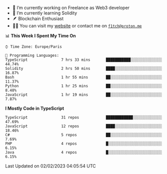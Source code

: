 - 🔭 I’m currently working on Freelance as Web3 developer
- 🌱 I’m currently learning Solidity
- 🪶 Blockchain Enthusiast
- 👨‍💻 You can visit my [website](https://f1tch.xyz) or contact me on [`f1tch@proton.me`](mailto:f1tch@proton.me)

<!--START_SECTION:waka-->
📊 **This Week I Spent My Time On** 

```text
⌚︎ Time Zone: Europe/Paris

💬 Programming Languages: 
TypeScript               7 hrs 33 mins       ███████████░░░░░░░░░░░░░░   44.74% 
Solidity                 2 hrs 50 mins       ████░░░░░░░░░░░░░░░░░░░░░   16.87% 
Bash                     1 hr 55 mins        ██░░░░░░░░░░░░░░░░░░░░░░░   11.37% 
Python                   1 hr 25 mins        ██░░░░░░░░░░░░░░░░░░░░░░░   8.48% 
JavaScript               1 hr 19 mins        ██░░░░░░░░░░░░░░░░░░░░░░░   7.87%

```

**I Mostly Code in TypeScript** 

```text
TypeScript               31 repos            ████████████░░░░░░░░░░░░░   47.69% 
JavaScript               12 repos            ████░░░░░░░░░░░░░░░░░░░░░   18.46% 
C#                       5 repos             ██░░░░░░░░░░░░░░░░░░░░░░░   7.69% 
PHP                      4 repos             █░░░░░░░░░░░░░░░░░░░░░░░░   6.15% 
Java                     4 repos             █░░░░░░░░░░░░░░░░░░░░░░░░   6.15%

```



 Last Updated on 02/02/2023 04:05:54 UTC
<!--END_SECTION:waka-->
